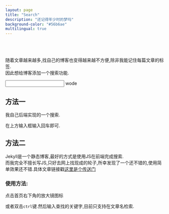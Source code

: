 ```yaml
---
layout: page
title: "Search"
description: "还记得年少时的梦吗"
background-color: "#56b6ae"
multilingual: true
---
```

<br/>
<br/>
<br/>
随着文章越来越多,找自己的博客也变得越来越不方便,除非我能记住每篇文章的标签. 
<br/>
因此想给博客添加一个搜索功能.  
<br/>


<input> wode</input>

## 方法一

我自己后端实现的一个搜索.

在上方输入框输入回车即可.




## 方法二

Jekyll是一个静态博客,最好的方式是使用JS在前端完成搜索.
<br/>
而我完全不擅长写JS,只好去网上找现成的轮子,所幸发现了一个还不错的,使用简单效果还不错.具体文章链接戳<a href="https://blog.csdn.net/dliyuedong/article/details/50539709">这里是个传送门</a>
<br/>
<h3 > 使用方法:</h3>

点击首页右下角的放大镜图标

或者双击`ctrl`键.然后输入查找的关键字,目前只支持在文章名检索.



